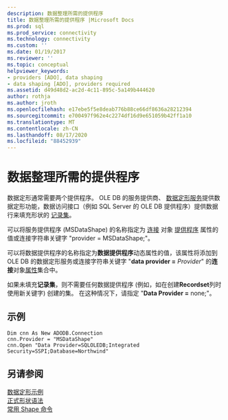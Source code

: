 ```yaml
---
description: 数据整理所需的提供程序
title: 数据整理所需的提供程序 |Microsoft Docs
ms.prod: sql
ms.prod_service: connectivity
ms.technology: connectivity
ms.custom: ''
ms.date: 01/19/2017
ms.reviewer: ''
ms.topic: conceptual
helpviewer_keywords:
- providers [ADO], data shaping
- data shaping [ADO], providers required
ms.assetid: d49d48d2-ac2d-4c11-895c-5a149b444620
author: rothja
ms.author: jroth
ms.openlocfilehash: e17ebe5f5e8deab776b88ce66df8636a28212394
ms.sourcegitcommit: e700497f962e4c2274df16d9e651059b42ff1a10
ms.translationtype: MT
ms.contentlocale: zh-CN
ms.lasthandoff: 08/17/2020
ms.locfileid: "88452939"
---
```

# <a name="required-providers-for-data-shaping"></a>数据整理所需的提供程序
数据定形通常需要两个提供程序。 OLE DB 的服务提供商、 [数据定形服务](../../../ado/guide/appendixes/microsoft-data-shaping-service-for-ole-db-ado-service-provider.md)提供数据定形功能，数据访问接口（例如 SQL Server 的 OLE DB 提供程序）提供数据行来填充形状的 [记录集](../../../ado/reference/ado-api/recordset-object-ado.md)。  
  
 可以将服务提供程序 (MSDataShape) 的名称指定为 [连接](../../../ado/reference/ado-api/connection-object-ado.md) 对象 [提供程序](../../../ado/reference/ado-api/provider-property-ado.md) 属性的值或连接字符串关键字 "provider = MSDataShape;"。  
  
 可以将数据提供程序的名称指定为**数据提供程序**动态属性的值，该属性将添加到 OLE DB 的数据定形服务或连接字符串关键字 "**data provider =** _Provider_" 的**连接**对象[属性](../../../ado/reference/ado-api/properties-collection-ado.md)集合中。  
  
 如果未填充**记录集**，则不需要任何数据提供程序 (例如，如在创建**Recordset**列时使用新关键字) 创建的集。 在这种情况下，请指定 "**Data Provider =** none;"。  
  
## <a name="example"></a>示例  
  
```  
Dim cnn As New ADODB.Connection  
cnn.Provider = "MSDataShape"  
cnn.Open "Data Provider=SQLOLEDB;Integrated Security=SSPI;Database=Northwind"  
```  
  
## <a name="see-also"></a>另请参阅  
 [数据定形示例](../../../ado/guide/data/data-shaping-example.md)   
 [正式形状语法](../../../ado/guide/data/formal-shape-grammar.md)   
 [常用 Shape 命令](../../../ado/guide/data/shape-commands-in-general.md)
